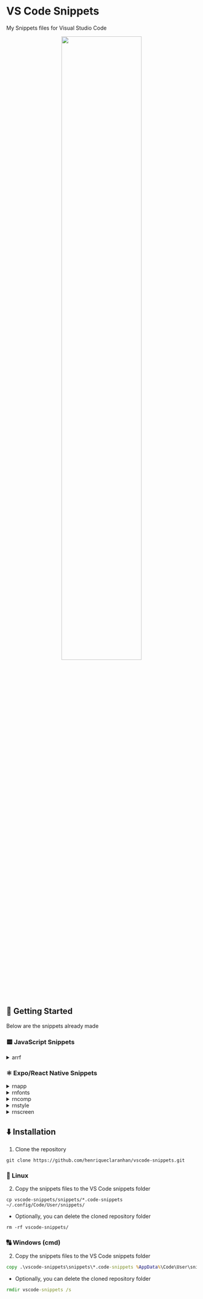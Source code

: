 # VS Code Snippets
My Snippets files for Visual Studio Code

<div align="center">
  <img src="https://user-images.githubusercontent.com/58452863/134103300-3da4ffbe-8bcd-44d0-ba85-2c50f1b1bf98.gif" width="65%"/>
</div>

## 🚀 Getting Started
Below are the snippets already made

### 🟨 JavaScript Snippets

<details>
<summary>arrf</summary>
  
- Create JavaScript arrow function
```js
// arrf: JavaScript Arrow Function

const funcName = (param) => {
    
}
```
</details>


### ⚛️ Expo/React Native Snippets

<details>
<summary>rnapp</summary>
  
- Create React Native App.js
```js
// rnapp: React Native App.js

import React from 'react';
import { NavigationContainer } from '@react-navigation/native';
import { createNativeStackNavigator } from '@react-navigation/native-stack';
import useCachedFonts from './src/hooks/useCachedFonts';

import StartScreen from './src/screens/StartScreen';

const Stack = createNativeStackNavigator();

export default function App() {
    const isLoadingComplete = useCachedFonts();

    if (!isLoadingComplete) {
        return null;
    } else {
        return (
            <NavigationContainer>
                <Stack.Navigator
                    screenOptions={{
                        headerShown: false,
                        headerBackVisible: false,
                        headerBackTitleVisible: false,
                    }}
                initialRouteName="Start"
            >
                <Stack.Screen
                    name="Start"
                    component={StartScreen}
                />
                </Stack.Navigator>
            </NavigationContainer>
        );
    }
}
```
</details>


<details>
<summary>rnfonts</summary>
  
- Create load fonts hook
```js
// rnfonts: React Native load fonts

import { useEffect, useState } from 'react';
import * as SplashScreen from 'expo-splash-screen';
import * as Font from 'expo-font';

export default function useCachedFonts() {
    const [areFontsLoaded, setFontsLoaded] = useState(false);

    useEffect(() => {
        async function loadFonts() {
            try {
                SplashScreen.preventAutoHideAsync();

                await Font.loadAsync({
                    'Font-Name': require('../assets/fonts/Font-Name.ttf'),
                });
            }

            catch (e) {
                console.warn(e);
            }

            finally {
                setFontsLoaded(true);
                SplashScreen.hideAsync();
            }
        }

        loadFonts();
    }, []);

    return areFontsLoaded;
}
```
</details>


<details>
<summary>rncomp</summary>
  
- Create React Native functional component
```js
// rncomp: React Native Functional Component

import React from 'react';
import { View } from 'react-native';
import styles from './style';

export default function () {
    return (
        <View>
        </View>
    );
}
```
</details>


<details>
<summary>rnstyle</summary>
  
- Create React Native style
```js
// rnstyle: React Native Style

import { StyleSheet } from 'react-native';

const styles = StyleSheet.create({
    style: {
        
    },
});

export default styles;
```
</details>


<details>
<summary>rnscreen</summary>
  
- Create React Native screen
```js
// rnscreen: React Native Screen

import React from 'react';
import { StyleSheet, View } from 'react-native';

export default function ScreenFile({ navigation }) {
    return (
        <View style={styles.container}>
            
        </View>
    );
}

const styles = StyleSheet.create({
    container: {
        display: "flex",
        flex: 1,
        backgroundColor: "#f4f4f4",
    },
});
```
</details>


## ⬇️ Installation
1. Clone the repository
  ```shell
  git clone https://github.com/henriqueclaranhan/vscode-snippets.git
  ```

### 🐧 Linux
2. Copy the snippets files to the VS Code snippets folder
  ```shell
  cp vscode-snippets/snippets/*.code-snippets ~/.config/Code/User/snippets/
  ```
  
- Optionally, you can delete the cloned repository folder
```shell
rm -rf vscode-snippets/
```

### 🔠 Windows (cmd)
2. Copy the snippets files to the VS Code snippets folder
  ```cmd
  copy .\vscode-snippets\snippets\*.code-snippets %AppData%\Code\User\snippets
  ```
  
- Optionally, you can delete the cloned repository folder
```cmd
rmdir vscode-snippets /s
```

